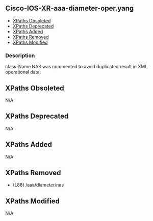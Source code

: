 ## Cisco-IOS-XR-aaa-diameter-oper.yang

- [XPaths Obsoleted](#xpaths-obsoleted)
- [XPaths Deprecated](#xpaths-deprecated)
- [XPaths Added](#xpaths-added)
- [XPaths Removed](#xpaths-removed)
- [XPaths Modified](#xpaths-modified)

### Description

class-Name NAS was commented to avoid duplicated result in XML operational data.

## XPaths Obsoleted

N/A

## XPaths Deprecated

N/A

## XPaths Added

N/A

## XPaths Removed

- (L88)	/aaa/diameter/nas

## XPaths Modified

N/A

